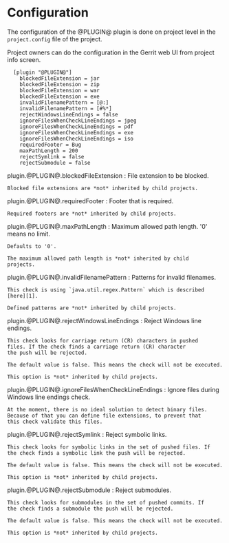 Configuration
=============

The configuration of the @PLUGIN@ plugin is done on project level in
the `project.config` file of the project.

Project owners can do the configuration in the Gerrit web UI from
project info screen.

```
  [plugin "@PLUGIN@"]
    blockedFileExtension = jar
    blockedFileExtension = zip
    blockedFileExtension = war
    blockedFileExtension = exe
    invalidFilenamePattern = [@:]
    invalidFilenamePattern = [#%*]
    rejectWindowsLineEndings = false
    ignoreFilesWhenCheckLineEndings = jpeg
    ignoreFilesWhenCheckLineEndings = pdf
    ignoreFilesWhenCheckLineEndings = exe
    ignoreFilesWhenCheckLineEndings = iso
    requiredFooter = Bug
    maxPathLength = 200
    rejectSymlink = false
    rejectSubmodule = false
```

plugin.@PLUGIN@.blockedFileExtension
:	File extension to be blocked.

	Blocked file extensions are *not* inherited by child projects.

plugin.@PLUGIN@.requiredFooter
:	Footer that is required.

	Required footers are *not* inherited by child projects.

plugin.@PLUGIN@.maxPathLength
:	Maximum allowed path length. '0' means no limit.

	Defaults to '0'.

	The maximum allowed path length is *not* inherited by child
	projects.

plugin.@PLUGIN@.invalidFilenamePattern
:	Patterns for invalid filenames.

	This check is using `java.util.regex.Pattern` which is described
	[here][1].

	Defined patterns are *not* inherited by child projects.

[1]: https://docs.oracle.com/javase/7/docs/api/java/util/regex/Pattern.html

plugin.@PLUGIN@.rejectWindowsLineEndings
:	Reject Windows line endings.

	This check looks for carriage return (CR) characters in pushed
	files. If the check finds a carriage return (CR) character
	the push will be rejected.

	The default value is false. This means the check will not be executed.

	This option is *not* inherited by child projects.

plugin.@PLUGIN@.ignoreFilesWhenCheckLineEndings
:	Ignore files during Windows line endings check.

	At the moment, there is no ideal solution to detect binary files.
	Because of that you can define file extensions, to prevent that
	this check validate this files.

plugin.@PLUGIN@.rejectSymlink
:	Reject symbolic links.

	This check looks for symbolic links in the set of pushed files. If
	the check finds a symbolic link the push will be rejected.

	The default value is false. This means the check will not be executed.

	This option is *not* inherited by child projects.

plugin.@PLUGIN@.rejectSubmodule
:	Reject submodules.

	This check looks for submodules in the set of pushed commits. If
	the check finds a submodule the push will be rejected.

	The default value is false. This means the check will not be executed.

	This option is *not* inherited by child projects.
